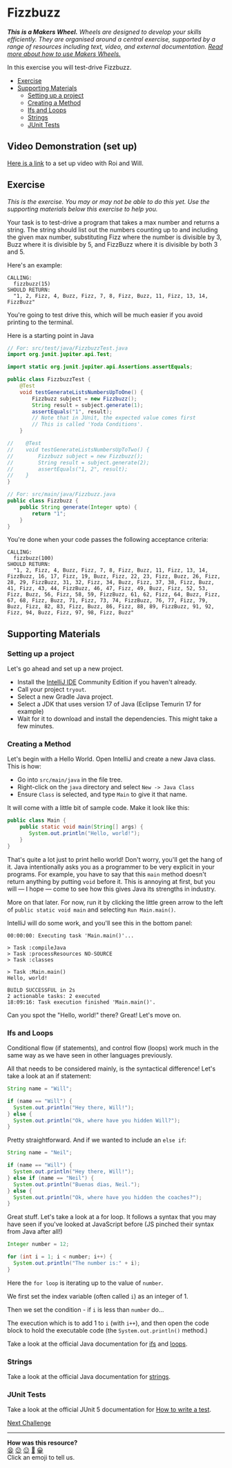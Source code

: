 # Fizzbuzz

_**This is a Makers Wheel.** Wheels are designed to develop your skills
efficiently. They are organised around a central exercise, supported by a range
of resources including text, video, and external documentation. [Read more about
how to use Makers
Wheels.](https://github.com/makersacademy/course/blob/main/labels/wheels.md)_

In this exercise you will test-drive Fizzbuzz.

- [Exercise](#exercise)
- [Supporting Materials](#supporting-materials)
  - [Setting up a project](#setting-up-a-project)
  - [Creating a Method](#creating-a-method)
  - [Ifs and Loops](#ifs-and-loops)
  - [Strings](#strings)
  - [JUnit Tests](#junit-tests)

## Video Demonstration (set up)

[Here is a link](https://youtu.be/aXlOW3wq2tQ) to a set up video with Roi and 
Will. 

## Exercise

_This is the exercise. You may or may not be able to do this yet. Use the
supporting materials below this exercise to help you._

Your task is to test-drive a program that takes a max number and returns a
string. The string should list out the numbers counting up to and including the
given max number, substituting Fizz where the number is divisible by 3, Buzz
where it is divisible by 5, and FizzBuzz where it is divisible by both 3 and 5.

Here's an example:

```
CALLING:
  fizzbuzz(15)
SHOULD RETURN:
  "1, 2, Fizz, 4, Buzz, Fizz, 7, 8, Fizz, Buzz, 11, Fizz, 13, 14, FizzBuzz"
```

You're going to test drive this, which will be much easier if you avoid printing
to the terminal.

Here is a starting point in Java

```java
// For: src/test/java/FizzbuzzTest.java
import org.junit.jupiter.api.Test;

import static org.junit.jupiter.api.Assertions.assertEquals;

public class FizzbuzzTest {
    @Test
    void testGenerateListsNumbersUpToOne() {
        Fizzbuzz subject = new Fizzbuzz();
        String result = subject.generate(1);
        assertEquals("1", result);
        // Note that in JUnit, the expected value comes first
        // This is called 'Yoda Conditions'.
    }

//    @Test
//    void testGenerateListsNumbersUpToTwo() {
//        Fizzbuzz subject = new Fizzbuzz();
//        String result = subject.generate(2);
//        assertEquals("1, 2", result);
//    }
}
```

```java
// For: src/main/java/Fizzbuzz.java
public class Fizzbuzz {
    public String generate(Integer upto) {
        return "1";
    }
}
```

You're done when your code passes the following acceptance criteria:

```
CALLING:
  fizzbuzz(100)
SHOULD RETURN:
  "1, 2, Fizz, 4, Buzz, Fizz, 7, 8, Fizz, Buzz, 11, Fizz, 13, 14, FizzBuzz, 16, 17, Fizz, 19, Buzz, Fizz, 22, 23, Fizz, Buzz, 26, Fizz, 28, 29, FizzBuzz, 31, 32, Fizz, 34, Buzz, Fizz, 37, 38, Fizz, Buzz, 41, Fizz, 43, 44, FizzBuzz, 46, 47, Fizz, 49, Buzz, Fizz, 52, 53, Fizz, Buzz, 56, Fizz, 58, 59, FizzBuzz, 61, 62, Fizz, 64, Buzz, Fizz, 67, 68, Fizz, Buzz, 71, Fizz, 73, 74, FizzBuzz, 76, 77, Fizz, 79, Buzz, Fizz, 82, 83, Fizz, Buzz, 86, Fizz, 88, 89, FizzBuzz, 91, 92, Fizz, 94, Buzz, Fizz, 97, 98, Fizz, Buzz"
```

## Supporting Materials

### Setting up a project

Let's go ahead and set up a new project.

* Install the [IntelliJ IDE](https://www.jetbrains.com/idea/) Community Edition if you haven't already.
* Call your project `tryout`.
* Select a new Gradle Java project. 
* Select a JDK that uses version 17 of Java (Eclipse Temurin 17 for example)
* Wait for it to download and install the dependencies. This might take a few
  minutes.

### Creating a Method

Let's begin with a Hello World. Open IntelliJ and create a new Java class. This
is how:

* Go into `src/main/java` in the file tree.
* Right-click on the `java` directory and select `New -> Java Class`
* Ensure `Class` is selected, and type `Main` to give it that name.

It will come with a little bit of sample code. Make it look like this:

```java
public class Main {
    public static void main(String[] args) {
       System.out.println("Hello, world!");
    }
}
```

That's quite a lot just to print hello world! Don't worry, you'll get the hang
of it. Java intentionally asks you as a programmer to be very explicit in your
programs. For example, you have to say that this `main` method doesn't return
anything by putting `void` before it. This is annoying at first, but you will —
I hope — come to see how this gives Java its strengths in industry.

More on that later. For now, run it by clicking the little green arrow to the
left of `public static void main` and selecting `Run Main.main()`.

IntelliJ will do some work, and you'll see this in the bottom panel:

```shell
00:00:00: Executing task 'Main.main()'...

> Task :compileJava
> Task :processResources NO-SOURCE
> Task :classes

> Task :Main.main()
Hello, world!

BUILD SUCCESSFUL in 2s
2 actionable tasks: 2 executed
18:09:16: Task execution finished 'Main.main()'.
```

Can you spot the "Hello, world!" there? Great! Let's move on.

### Ifs and Loops

Conditional flow (if statements), and control flow (loops) work much in the 
same way as we have seen in other languages previously.

All that needs to be considered mainly, is the syntactical difference! Let's 
take a look at an if statement:

``` java
String name = "Will";

if (name == "Will") {
  System.out.println("Hey there, Will!");
} else {
  System.out.println("Ok, where have you hidden Will?");
}
```

Pretty straightforward. And if we wanted to include an `else if`:

``` java
String name = "Neil";

if (name == "Will") {
  System.out.println("Hey there, Will!");
} else if (name == "Neil") {
  System.out.println("Buenas dias, Neil.");
} else {
  System.out.println("Ok, where have you hidden the coaches?");
}
```

Great stuff. Let's take a look at a for loop. It follows a syntax that you may 
have seen if you've looked at JavaScript before (JS pinched their syntax from 
Java after all!)

``` java
Integer number = 12;

for (int i = 1; i < number; i++) {
  System.out.println("The number is:" + i);
}
```

Here the `for loop` is iterating up to the value of `number`. 

We first set the index variable (often called `i`) as an integer of 1.

Then we set the condition - if `i` is less than `number` do...

The execution which is to add 1 to `i` (with `i++`), and then open the code 
block to hold the executable code (the `System.out.println()` method.)


Take a look at the official Java documentation for [ifs](https://docs.oracle.com/javase/tutorial/java/nutsandbolts/if.html) 
and [loops](https://docs.oracle.com/javase/tutorial/java/nutsandbolts/for.html).

### Strings

<!-- OMITTED -->

Take a look at the official Java documentation for [strings](https://docs.oracle.com/javase/tutorial/java/data/strings.html).

### JUnit Tests

<!-- OMITTED -->

Take a look at the official JUnit 5 documentation for [How to write a test](https://junit.org/junit5/docs/current/user-guide/#writing-tests).


[Next Challenge](02_bank.md)

<!-- BEGIN GENERATED SECTION DO NOT EDIT -->

---

**How was this resource?**  
[😫](https://airtable.com/shrUJ3t7KLMqVRFKR?prefill_Repository=makersacademy%2Fjava-fundamentals-with-intellij&prefill_File=fizzbuzz_and_bank%2F01_fizzbuzz.md&prefill_Sentiment=😫) [😕](https://airtable.com/shrUJ3t7KLMqVRFKR?prefill_Repository=makersacademy%2Fjava-fundamentals-with-intellij&prefill_File=fizzbuzz_and_bank%2F01_fizzbuzz.md&prefill_Sentiment=😕) [😐](https://airtable.com/shrUJ3t7KLMqVRFKR?prefill_Repository=makersacademy%2Fjava-fundamentals-with-intellij&prefill_File=fizzbuzz_and_bank%2F01_fizzbuzz.md&prefill_Sentiment=😐) [🙂](https://airtable.com/shrUJ3t7KLMqVRFKR?prefill_Repository=makersacademy%2Fjava-fundamentals-with-intellij&prefill_File=fizzbuzz_and_bank%2F01_fizzbuzz.md&prefill_Sentiment=🙂) [😀](https://airtable.com/shrUJ3t7KLMqVRFKR?prefill_Repository=makersacademy%2Fjava-fundamentals-with-intellij&prefill_File=fizzbuzz_and_bank%2F01_fizzbuzz.md&prefill_Sentiment=😀)  
Click an emoji to tell us.

<!-- END GENERATED SECTION DO NOT EDIT -->
